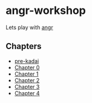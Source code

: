 angr-workshop
====

Lets play with [angr](https://github.com/angr/angr/)

Chapters
----
* [pre-kadai](pre-kadai/)
* [Chapter 0](TODO)
* [Chapter 1](usage/)
* [Chapter 2](rot13/)
* [Chapter 3](rand_master/)
* [Chapter 4](save_file/)